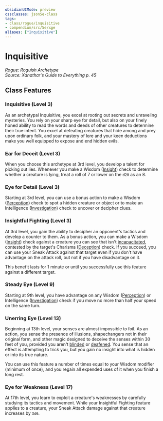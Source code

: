 ```yaml
---
obsidianUIMode: preview
cssclasses: json5e-class
tags:
- class/rogue/inquisitive
- compendium/src/5e/xge
aliases: ["Inquisitive"]
---
```

# Inquisitive
*[Rogue](./rogue.md#): Roguish Archetype*  
*Source: Xanathar's Guide to Everything p. 45*  


## Class Features

### Inquisitive (Level 3)

As an archetypal Inquisitive, you excel at rooting out secrets and unraveling mysteries. You rely on your sharp eye for detail, but also on your finely honed ability to read the words and deeds of other creatures to determine their true intent. You excel at defeating creatures that hide among and prey upon ordinary folk, and your mastery of lore and your keen deductions make you well equipped to expose and end hidden evils.

### Ear for Deceit (Level 3)

When you choose this archetype at 3rd level, you develop a talent for picking out lies. Whenever you make a Wisdom ([Insight](../../../Rules%20&%20Options/5e%20Rules/skills.md##Insight)) check to determine whether a creature is lying, treat a roll of 7 or lower on the `d20` as an 8.

### Eye for Detail (Level 3)

Starting at 3rd level, you can use a bonus action to make a Wisdom ([Perception](../../../Rules%20&%20Options/5e%20Rules/skills.md##Perception)) check to spot a hidden creature or object or to make an Intelligence ([Investigation](../../../Rules%20&%20Options/5e%20Rules/skills.md##Investigation)) check to uncover or decipher clues.

### Insightful Fighting (Level 3)

At 3rd level, you gain the ability to decipher an opponent's tactics and develop a counter to them. As a bonus action, you can make a Wisdom ([Insight](../../../Rules%20&%20Options/5e%20Rules/skills.md.md##Insight)) check against a creature you can see that isn't [incapacitated](../../../Rules%20&%20Options/5e%20Rules/conditions.md##incapacitated), contested by the target's Charisma ([Deception](../../../Rules%20&%20Options/5e%20Rules/skills.md##Deception)) check. If you succeed, you can use your Sneak Attack against that target even if you don't have advantage on the attack roll, but not if you have disadvantage on it.

This benefit lasts for 1 minute or until you successfully use this feature against a different target.

### Steady Eye (Level 9)

Starting at 9th level, you have advantage on any Wisdom ([Perception](../../../Rules%20&%20Options/5e%20Rules/skills.md.md##Perception)) or Intelligence ([Investigation](../../../Rules%20&%20Options/5e%20Rules/skills.md.md##Investigation)) check if you move no more than half your speed on the same turn.

### Unerring Eye (Level 13)

Beginning at 13th level, your senses are almost impossible to foil. As an action, you sense the presence of illusions, shapechangers not in their original form, and other magic designed to deceive the senses within 30 feet of you, provided you aren't [blinded](../../../Rules%20&%20Options/5e%20Rules/conditions.md##blinded) or [deafened](../../../Rules%20&%20Options/5e%20Rules/conditions.md##deafened). You sense that an effect is attempting to trick you, but you gain no insight into what is hidden or into its true nature.

You can use this feature a number of times equal to your Wisdom modifier (minimum of once), and you regain all expended uses of it when you finish a long rest.

### Eye for Weakness (Level 17)

At 17th level, you learn to exploit a creature's weaknesses by carefully studying its tactics and movement. While your Insightful Fighting feature applies to a creature, your Sneak Attack damage against that creature increases by `3d6`.
